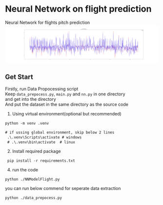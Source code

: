 # Neural Network on flight prediction
Neural Network for flights pitch prediction<br>
![Showing](./ScreenShoot/Demo.png)

## Get Start
Firstly, run Data Propocessing script<br/>
Keep ` data_prepocess.py `, ` main.py ` and ` nn.py ` in one directory<br>
and get into the directory<br>
And put the dataset in the same directory as the source code<br>

1. Using virtual environment(optional but recommended)<br>
```shell
python -m venv .venv
```

```shell
# if ussing global environment, skip below 2 lines
 .\.venv\Scripts\activate # windows
 # .\.venv\bin\activate  # linux
```

2. Install required package
```shell
 pip install -r requirements.txt
```

4. run the code
```shell
python ./NNModelFlight.py
```

you can run below commend for seperate data extraction
```shell
python ./data_prepocess.py
```
